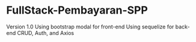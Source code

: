 # FullStack-Pembayaran-SPP
Version 1.0
Using bootstrap modal for front-end
Using sequelize for back-end
CRUD, Auth, and Axios
